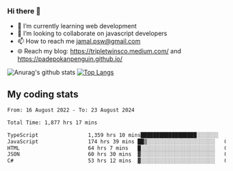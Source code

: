 ### Hi there 👋

<!--
**padepokanpenguin/padepokanpenguin** is a ✨ _special_ ✨ repository because its `README.md` (this file) appears on your GitHub profile.
-->

- 🌱 I’m currently learning  web development
- 👯 I’m looking to collaborate on javascript developers
- 📫 How to reach me jamal.psw@gmail.com
- 🌐 Reach my blog:
   https://tripletwinsco.medium.com/ and
   https://padepokanpenguin.github.io/

![Anurag's github stats](https://github-readme-stats.vercel.app/api?username=padepokanpenguin&count_private=true&disable_animations=false&show_icons=true&theme=default)
[![Top Langs](https://github-readme-stats.vercel.app/api/top-langs/?username=padepokanpenguin&theme=default&layout=compact)](https://github.com/padepokanpenguin)

## My coding stats

<!--START_SECTION:waka-->

```txt
From: 16 August 2022 - To: 23 August 2024

Total Time: 1,877 hrs 17 mins

TypeScript                1,359 hrs 10 mins██████████████████░░░░░░░   72.40 %
JavaScript                174 hrs 39 mins ██▒░░░░░░░░░░░░░░░░░░░░░░   09.30 %
HTML                      64 hrs 7 mins   █░░░░░░░░░░░░░░░░░░░░░░░░   03.42 %
JSON                      60 hrs 30 mins  ▓░░░░░░░░░░░░░░░░░░░░░░░░   03.22 %
C#                        53 hrs 12 mins  ▓░░░░░░░░░░░░░░░░░░░░░░░░   02.83 %
```

<!--END_SECTION:waka-->



